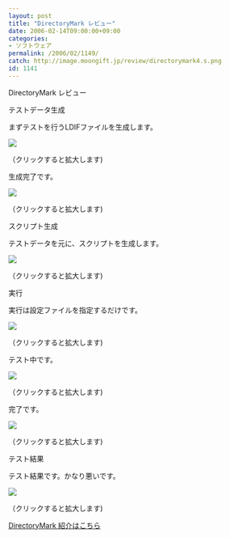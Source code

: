 ```yaml
---
layout: post
title: "DirectoryMark レビュー"
date: 2006-02-14T09:00:00+09:00
categories:
- ソフトウェア
permalink: /2006/02/1149/
catch: http://image.moongift.jp/review/directorymark4.s.png
id: 1141
---
```

DirectoryMark レビュー  
<!--more-->

テストデータ生成

  

まずテストを行うLDIFファイルを生成します。

  

[![](http://image.moongift.jp/review/directorymark1.s.png)](http://image.moongift.jp/review/directorymark1.png)  
  
（クリックすると拡大します)

  

生成完了です。

  

[![](http://image.moongift.jp/review/directorymark2.s.png)](http://image.moongift.jp/review/directorymark2.png)  
  
（クリックすると拡大します)

  

スクリプト生成

  

テストデータを元に、スクリプトを生成します。

  

[![](http://image.moongift.jp/review/directorymark3.s.png)](http://image.moongift.jp/review/directorymark3.png)  
  
（クリックすると拡大します)

  

実行

  

実行は設定ファイルを指定するだけです。

  

[![](http://image.moongift.jp/review/directorymark4.s.png)](http://image.moongift.jp/review/directorymark4.png)  
  
（クリックすると拡大します)

  

テスト中です。

  

[![](http://image.moongift.jp/review/directorymark5.s.png)](http://image.moongift.jp/review/directorymark5.png)  
  
（クリックすると拡大します)

  

完了です。

  

[![](http://image.moongift.jp/review/directorymark6.s.png)](http://image.moongift.jp/review/directorymark6.png)  
  
（クリックすると拡大します)

  

テスト結果

  

テスト結果です。かなり悪いです。

  

[![](http://image.moongift.jp/review/directorymark7.s.png)](http://image.moongift.jp/review/directorymark7.png)  
  
（クリックすると拡大します)

  

[DirectoryMark 紹介はこちら](http://fw.moongift.jp/intro/i-1134.html)

